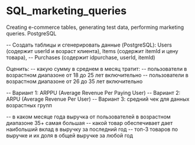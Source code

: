 # SQL_marketing_queries
Creating e-commerce tables, generating test data, performing marketing queries. 
PostgreSQL

-- Создать таблицы и сгенерировать данные (PostgreSQL): Users (содержит userId и возраст клиента), Items (содержит itemId и цену товара),
-- Purchases (содержит idpurchase, userId, itemId)

Оценить:
-- какую сумму в среднем в месяц тратит:
-- пользователи в возрастном диапазоне от 18 до 25 лет включительно
-- пользователи в возрастном диапазоне от 26 до 35 лет включительно

-- Вариант 1: ARPPU (Average Revenue Per Paying User)
-- Вариант 2: ARPU (Average Revenue Per User)
-- Вариант 3: средний чек для данных возрастных групп

-- в каком месяце года выручка от пользователей в возрастном диапазоне 35+ самая большая
--  какой товар обеспечивает дает наибольший вклад в выручку за последний год
-- топ-3 товаров по выручке и их доля в общей выручке за любой год
